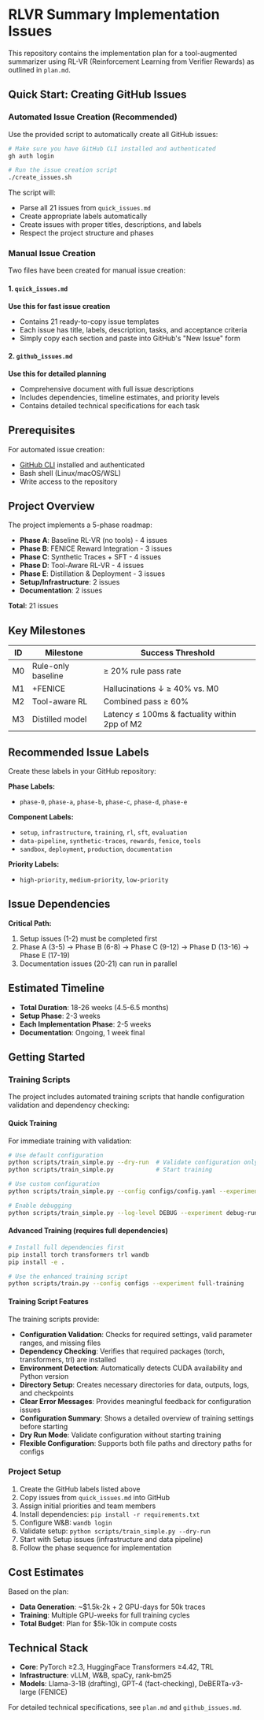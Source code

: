 # RLVR Summary Implementation Issues

This repository contains the implementation plan for a tool-augmented summarizer using RL-VR (Reinforcement Learning from Verifier Rewards) as outlined in `plan.md`.

## Quick Start: Creating GitHub Issues

### Automated Issue Creation (Recommended)

Use the provided script to automatically create all GitHub issues:

```bash
# Make sure you have GitHub CLI installed and authenticated
gh auth login

# Run the issue creation script
./create_issues.sh
```

The script will:
- Parse all 21 issues from `quick_issues.md`
- Create appropriate labels automatically
- Create issues with proper titles, descriptions, and labels
- Respect the project structure and phases

### Manual Issue Creation

Two files have been created for manual issue creation:

#### 1. `quick_issues.md` 
**Use this for fast issue creation**
- Contains 21 ready-to-copy issue templates
- Each issue has title, labels, description, tasks, and acceptance criteria
- Simply copy each section and paste into GitHub's "New Issue" form

#### 2. `github_issues.md`
**Use this for detailed planning**
- Comprehensive document with full issue descriptions
- Includes dependencies, timeline estimates, and priority levels
- Contains detailed technical specifications for each task

## Prerequisites

For automated issue creation:
- [GitHub CLI](https://cli.github.com/) installed and authenticated
- Bash shell (Linux/macOS/WSL)
- Write access to the repository

## Project Overview

The project implements a 5-phase roadmap:

- **Phase A**: Baseline RL-VR (no tools) - 4 issues
- **Phase B**: FENICE Reward Integration - 3 issues  
- **Phase C**: Synthetic Traces + SFT - 4 issues
- **Phase D**: Tool-Aware RL-VR - 4 issues
- **Phase E**: Distillation & Deployment - 3 issues
- **Setup/Infrastructure**: 2 issues
- **Documentation**: 2 issues

**Total**: 21 issues

## Key Milestones

| ID | Milestone          | Success Threshold                               |
| -- | ------------------ | ----------------------------------------------- |
| M0 | Rule-only baseline | ≥ 20% rule pass rate                           |
| M1 | +FENICE            | Hallucinations ↓ ≥ 40% vs. M0                  |
| M2 | Tool-aware RL      | Combined pass ≥ 60%                            |
| M3 | Distilled model    | Latency ≤ 100ms & factuality within 2pp of M2  |

## Recommended Issue Labels

Create these labels in your GitHub repository:

**Phase Labels:**
- `phase-0`, `phase-a`, `phase-b`, `phase-c`, `phase-d`, `phase-e`

**Component Labels:**
- `setup`, `infrastructure`, `training`, `rl`, `sft`, `evaluation`
- `data-pipeline`, `synthetic-traces`, `rewards`, `fenice`, `tools`
- `sandbox`, `deployment`, `production`, `documentation`

**Priority Labels:**
- `high-priority`, `medium-priority`, `low-priority`

## Issue Dependencies

**Critical Path:**
1. Setup issues (1-2) must be completed first
2. Phase A (3-5) → Phase B (6-8) → Phase C (9-12) → Phase D (13-16) → Phase E (17-19)
3. Documentation issues (20-21) can run in parallel

## Estimated Timeline

- **Total Duration**: 18-26 weeks (4.5-6.5 months)
- **Setup Phase**: 2-3 weeks
- **Each Implementation Phase**: 2-5 weeks
- **Documentation**: Ongoing, 1 week final

## Getting Started

### Training Scripts

The project includes automated training scripts that handle configuration validation and dependency checking:

#### Quick Training

For immediate training with validation:

```bash
# Use default configuration
python scripts/train_simple.py --dry-run  # Validate configuration only
python scripts/train_simple.py            # Start training

# Use custom configuration
python scripts/train_simple.py --config configs/config.yaml --experiment my-experiment

# Enable debugging
python scripts/train_simple.py --log-level DEBUG --experiment debug-run
```

#### Advanced Training (requires full dependencies)

```bash
# Install full dependencies first
pip install torch transformers trl wandb
pip install -e .

# Use the enhanced training script
python scripts/train.py --config configs --experiment full-training
```

#### Training Script Features

The training scripts provide:
- **Configuration Validation**: Checks for required settings, valid parameter ranges, and missing files
- **Dependency Checking**: Verifies that required packages (torch, transformers, trl) are installed
- **Environment Detection**: Automatically detects CUDA availability and Python version
- **Directory Setup**: Creates necessary directories for data, outputs, logs, and checkpoints
- **Clear Error Messages**: Provides meaningful feedback for configuration issues
- **Configuration Summary**: Shows a detailed overview of training settings before starting
- **Dry Run Mode**: Validate configuration without starting training
- **Flexible Configuration**: Supports both file paths and directory paths for configs

### Project Setup

1. Create the GitHub labels listed above
2. Copy issues from `quick_issues.md` into GitHub
3. Assign initial priorities and team members
4. Install dependencies: `pip install -r requirements.txt`
5. Configure W&B: `wandb login`
6. Validate setup: `python scripts/train_simple.py --dry-run`
7. Start with Setup issues (infrastructure and data pipeline)
8. Follow the phase sequence for implementation

## Cost Estimates

Based on the plan:
- **Data Generation**: ~$1.5k-2k + 2 GPU-days for 50k traces
- **Training**: Multiple GPU-weeks for full training cycles
- **Total Budget**: Plan for $5k-10k in compute costs

## Technical Stack

- **Core**: PyTorch ≥2.3, HuggingFace Transformers ≥4.42, TRL
- **Infrastructure**: vLLM, W&B, spaCy, rank-bm25
- **Models**: Llama-3-1B (drafting), GPT-4 (fact-checking), DeBERTa-v3-large (FENICE)

For detailed technical specifications, see `plan.md` and `github_issues.md`.